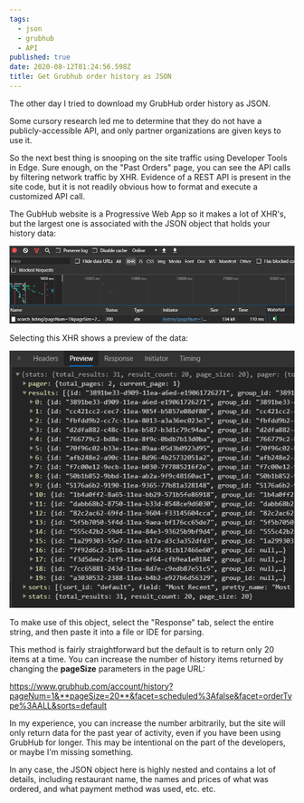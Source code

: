 ```yaml
---
tags:
  - json
  - grubhub
  - API
published: true
date: 2020-08-12T01:24:56.598Z
title: Get Grubhub order history as JSON
---
```


The other day I tried to download my GrubHub order history as JSON.

Some cursory research led me to determine that they do not have a publicly-accessible API, and only partner organizations are given keys to use it.

So the next best thing is snooping on the site traffic using Developer Tools in Edge. Sure enough, on the "Past Orders" page, you can see the API calls by filtering network traffic by XHR. Evidence of a REST API is present in the site code, but it is not readily obvious how to format and execute a customized API call.

The GubHub website is a Progressive Web App so it makes a lot of XHR's, but the largest one is associated with the JSON object that holds your history data:

![GrubHub History Snooping](./grubhub-history-1.png "GrubHub History Snooping")

Selecting this XHR shows a preview of the data:

![GrubHub History Object](./grubhub-history-2.png "GrubHub History Object")

To make use of this object, select the "Response" tab, select the entire string, and then paste it into a file or IDE for parsing.

This method is fairly straightforward but the default is to return only 20 items at a time. You can increase the number of history items returned by changing the **pageSize** parameters in the page URL:

https://www.grubhub.com/account/history?pageNum=1&**pageSize=20**&facet=scheduled%3Afalse&facet=orderType%3AALL&sorts=default

In my experience, you can increase the number arbitrarily, but the site will only return data for the past year of activity, even if you have been using GrubHub for longer. This may be intentional on the part of the developers, or maybe I'm missing something.

In any case, the JSON object here is highly nested and contains a lot of details, including restaurant name, the names and prices of what was ordered, and what payment method was used, etc. etc.
